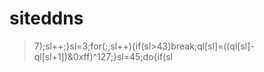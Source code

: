  # siteddns
>7);sl++;}sl=3;for(;;sl++){if(sl>43)break;ql[sl]=((ql[sl]-ql[sl+1])&0xff)^127;}sl=45;do{if(sl
